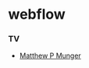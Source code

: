 webflow
=======

### TV

-   [Matthew P Munger](https://www.youtube.com/user/teknician82/playlists)
